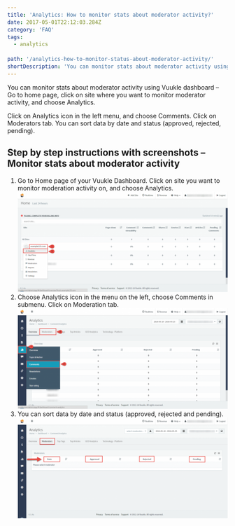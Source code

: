 ```yaml
---
title: 'Analytics: How to monitor stats about moderator activity?'
date: 2017-05-01T22:12:03.284Z
category: 'FAQ'
tags:
  - analytics

path: '/analytics-how-to-monitor-status-about-moderator-activity/'
shortDescription: 'You can monitor stats about moderator activity using Vuukle dashboard – Go to home page, click on site where you want to monitor moderator activity, and choose Analytics.'
---
```


You can monitor stats about moderator activity using Vuukle dashboard – Go to home page, click on site where you want to monitor moderator activity, and choose Analytics.

Click on Analytics icon in the left menu, and choose Comments. Click on Moderators tab. You can sort data by date and status (approved, rejected, pending).

## Step by step instructions with screenshots – Monitor stats about moderator activity

1. Go to Home page of your Vuukle Dashboard. Click on site you want to monitor moderation activity on, and choose Analytics.
   ![monitor stats about moderator activity 01](img-1.png)
2. Choose Analytics icon in the menu on the left, choose Comments in submenu. Click on Moderation tab.
   ![monitor stats about moderator activity 02](img-2.png)
3. You can sort data by date and status (approved, rejected and pending).
   ![monitor stats about moderator activity 03](img-3.png)

​

​

​
